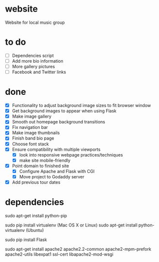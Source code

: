 # website
Website for local music group

# to do
- [ ] Dependencies script
- [ ] Add more bio information
- [ ] More gallery pictures 
- [ ] Facebook and Twitter links

# done
- [X] Functionality to adjust background image sizes to fit browser window
- [X] Get background images to appear when using Flask
- [X] Make image gallery
- [X] Smooth out homepage background transitions
- [X] Fix navigation bar
- [X] Make image thumbnails
- [X] Finish band bio page
- [X] Choose font stack
- [X] Ensure compatibility with multiple viewports
   - [X] look into responsive webpage practices/techniques
   - [X] make site mobile-friendly
- [X] Point domain to finished site
   - [X] Configure Apache and Flask with CGI
   - [X] Move project to Godaddy server
- [X] Add previous tour dates

# dependencies
sudo apt-get install python-pip

sudo pip install virtualenv (Mac OS X or Linux)
sudo apt-get install python-virtualenv (Ubuntu)

sudo pip install Flask

sudo apt-get install apache2 apache2.2-common apache2-mpm-prefork apache2-utils libexpat1 ssl-cert libapache2-mod-wsgi

